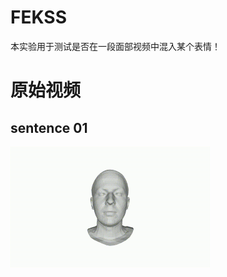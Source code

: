 # FEKSS
本实验用于测试是否在一段面部视频中混入某个表情！

# 原始视频

## sentence 01

<img src="./sentence01.gif" alt="sentence01" width="320" height="-1"> 

